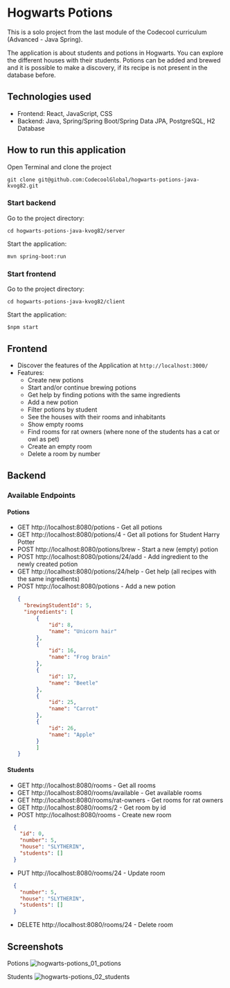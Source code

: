 # Hogwarts Potions

This is a solo project from the last module of the Codecool curriculum (Advanced - Java Spring).

The application is about students and potions in Hogwarts. You can explore the different houses with their students.
Potions can be added and brewed and it is possible to make a discovery, if its recipe is not present in the database 
before. 

## Technologies used
* Frontend: React, JavaScript, CSS
* Backend: Java, Spring/Spring Boot/Spring Data JPA, PostgreSQL, H2 Database

## How to run this application

Open Terminal and clone the project
```ssh
git clone git@github.com:CodecoolGlobal/hogwarts-potions-java-kvog82.git
```

### Start backend
Go to the project directory:
```ssh
cd hogwarts-potions-java-kvog82/server
```

Start the application:
```ssh
mvn spring-boot:run 
```

### Start frontend
Go to the project directory:
```ssh
cd hogwarts-potions-java-kvog82/client
```

Start the application:
```terminal
$npm start
```

## Frontend

- Discover the features of the Application at `http://localhost:3000/`
- Features:
  - Create new potions
  - Start and/or continue brewing potions
  - Get help by finding potions with the same ingredients
  - Add a new potion
  - Filter potions by student
  - See the houses with their rooms and inhabitants
  - Show empty rooms
  - Find rooms for rat owners (where none of the students has a cat or owl as pet)
  - Create an empty room
  - Delete a room by number

## Backend
### Available Endpoints
#### Potions
- GET http://localhost:8080/potions - Get all potions
- GET http://localhost:8080/potions/4 - Get all potions for Student Harry Potter
- POST http://localhost:8080/potions/brew - Start a new (empty) potion
- POST http://localhost:8080/potions/24/add - Add ingredient to the newly created potion
- GET http://localhost:8080/potions/24/help - Get help (all recipes with the same ingredients)
- POST http://localhost:8080/potions - Add a new potion
  ```json
  {
    "brewingStudentId": 5,
    "ingredients": [
        {
            "id": 8,
            "name": "Unicorn hair"
        },
        {
            "id": 16,
            "name": "Frog brain"
        },
        {
            "id": 17,
            "name": "Beetle"
        },
        {
            "id": 25,
            "name": "Carrot"
        },
        {
            "id": 26,
            "name": "Apple"
        }
        ]
  }
  ```

#### Students
- GET http://localhost:8080/rooms - Get all rooms
- GET http://localhost:8080/rooms/available - Get available rooms
- GET http://localhost:8080/rooms/rat-owners - Get rooms for rat owners
- GET http://localhost:8080/rooms/2 - Get room by id
- POST http://localhost:8080/rooms - Create new room
```json
  {
	"id": 0,
	"number": 5,
	"house": "SLYTHERIN",
	"students": []
  }
```
- PUT http://localhost:8080/rooms/24 - Update room
```json
  {
    "number": 5,
    "house": "SLYTHERIN",
    "students": []
  }
```
- DELETE http://localhost:8080/rooms/24 - Delete room

## Screenshots
Potions
![hogwarts-potions_01_potions](https://user-images.githubusercontent.com/102434853/230030778-1806144e-b894-4db3-9013-88d0795f7adb.png)

Students
![hogwarts-potions_02_students](https://user-images.githubusercontent.com/102434853/230030878-ff615ea5-7617-49c6-8d4d-c954baa5208d.png)

